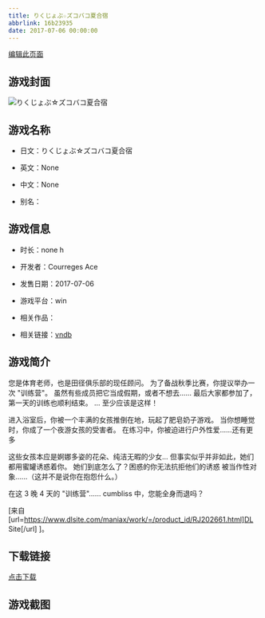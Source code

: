 ```yaml
---
title: りくじょぶ☆ズコバコ夏合宿
abbrlink: 16b23935
date: 2017-07-06 00:00:00
---
```

[编辑此页面](https://github.com/ACG-3/ADV3-source/blob/main/source/_posts/games/%E3%82%8A%E3%81%8F%E3%81%98%E3%82%87%E3%81%B6%E2%98%86%E3%82%BA%E3%82%B3%E3%83%90%E3%82%B3%E5%A4%8F%E5%90%88%E5%AE%BF.md)

## 游戏封面

![りくじょぶ☆ズコバコ夏合宿](https%3A//pan.timero.xyz/onedrive/img_lib_001/%E3%82%8A%E3%81%8F%E3%81%98%E3%82%87%E3%81%B6%E2%98%86%E3%82%BA%E3%82%B3%E3%83%90%E3%82%B3%E5%A4%8F%E5%90%88%E5%AE%BF_cover.avif)


## 游戏名称

- 日文：りくじょぶ☆ズコバコ夏合宿
- 英文：None
- 中文：None

- 别名：


## 游戏信息

- 时长：none h
- 开发者：Courreges Ace
- 发售日期：2017-07-06
- 游戏平台：win
- 相关作品：

- 相关链接：[vndb](https://vndb.org/v21557)


## 游戏简介

您是体育老师，也是田径俱乐部的现任顾问。
为了备战秋季比赛，你提议举办一次 "训练营"。
虽然有些成员把它当成假期，或者不想去......
最后大家都参加了，第一天的训练也顺利结束。
... 至少应该是这样！

进入浴室后，你被一个丰满的女孩推倒在地，玩起了肥皂奶子游戏。
当你想睡觉时，你成了一个夜游女孩的受害者。
在练习中，你被迫进行户外性爱......还有更多

这些女孩本应是婀娜多姿的花朵、纯洁无暇的少女...
但事实似乎并非如此，她们都用蜜罐诱惑着你。
她们到底怎么了？困惑的你无法抗拒他们的诱惑
被当作性对象......（这并不是说你在抱怨什么。）

在这 3 晚 4 天的 "训练营"...... cumbliss 中，您能全身而退吗？

[来自 [url=https://www.dlsite.com/maniax/work/=/product_id/RJ202661.html]DL Site[/url] ]。


## 下载链接

[点击下载](https://pan.timero.xyz/onedrive/adv_lib_001/%E3%82%8A%E3%81%8F%E3%81%98%E3%82%87%E3%81%B6%E2%98%86%E3%82%BA%E3%82%B3%E3%83%90%E3%82%B3%E5%A4%8F%E5%90%88%E5%AE%BF)


## 游戏截图


